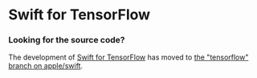 # Swift for TensorFlow

### Looking for the source code?

The development of [Swift for TensorFlow](https://github.com/tensorflow/swift)
has moved to [the "tensorflow" branch on apple/swift](https://github.com/apple/swift/tree/tensorflow).
